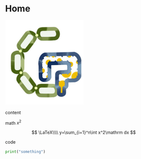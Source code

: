 # Home

<img alt="logo" src="logo.png" width=50% />

content

math $x^2$

<!-- need double backslash for one -->
$$
\LaTeX\\\\
y=\sum_{i=1}^n\int x^2\mathrm dx
$$

code

```python
print("something")
```
